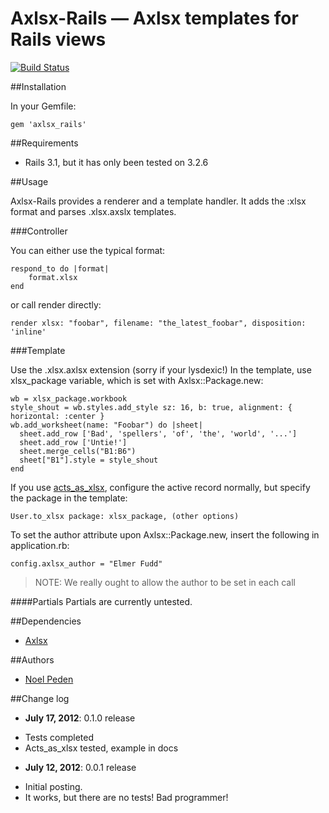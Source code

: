 Axlsx-Rails &mdash; Axlsx templates for Rails views
===================================================

[![Build Status](https://secure.travis-ci.org/straydogstudio/axlsx_rails.png?branch=master)](http://travis-ci.org/randym/axlsx_rails)

##Installation

In your Gemfile:

	gem 'axlsx_rails'

##Requirements

* Rails 3.1, but it has only been tested on 3.2.6

##Usage

Axlsx-Rails provides a renderer and a template handler. It adds the :xlsx format and parses .xlsx.axslx templates.

###Controller

You can either use the typical format:

	respond_to do |format|
		format.xlsx
	end

or call render directly:

	render xlsx: "foobar", filename: "the_latest_foobar", disposition: 'inline'

###Template

Use the .xlsx.axlsx extension (sorry if your lysdexic!) In the template, use xlsx_package variable, which is set with Axlsx::Package.new:

	wb = xlsx_package.workbook
	style_shout = wb.styles.add_style sz: 16, b: true, alignment: { horizontal: :center }
	wb.add_worksheet(name: "Foobar") do |sheet|
	  sheet.add_row ['Bad', 'spellers', 'of', 'the', 'world', '...']
	  sheet.add_row ['Untie!']
	  sheet.merge_cells("B1:B6")
	  sheet["B1"].style = style_shout
	end

If you use [acts_as_xlsx](https://github.com/randym/acts_as_xlsx), configure the active record normally, but specify the package in the template:

	User.to_xlsx package: xlsx_package, (other options)

To set the author attribute upon Axlsx::Package.new, insert the following in application.rb:

	config.axlsx_author = "Elmer Fudd"

> NOTE: We really ought to allow the author to be set in each call

####Partials
Partials are currently untested.

##Dependencies

- [Axlsx](https://github.com/randym/axlsx)

##Authors

* [Noel Peden](https://github.com/straydogstudio)

##Change log

- **July 17, 2012**: 0.1.0 release
* Tests completed
* Acts_as_xlsx tested, example in docs

- **July 12, 2012**: 0.0.1 release
* Initial posting.
* It works, but there are no tests! Bad programmer!
